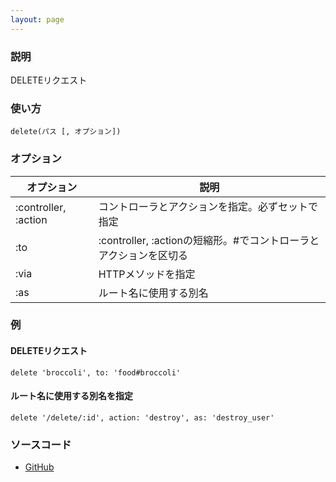 ```yaml
---
layout: page
---
```

### 説明
DELETEリクエスト

### 使い方
    delete(パス [, オプション])

### オプション

|オプション                | 説明
|-------------------- | -----------------------------------------------
|:controller, :action | コントローラとアクションを指定。必ずセットで指定
|:to                  | :controller, :actionの短縮形。\#でコントローラとアクションを区切る
|:via                 | HTTPメソッドを指定
|:as                  | ルート名に使用する別名

### 例
#### DELETEリクエスト
    delete 'broccoli', to: 'food#broccoli'

#### ルート名に使用する別名を指定
    delete '/delete/:id', action: 'destroy', as: 'destroy_user'

### ソースコード
* [GitHub](https://github.com/rails/rails/blob/f33d52c95217212cbacc8d5e44b5a8e3cdc6f5b3/actionpack/lib/action_dispatch/routing/mapper.rb#L743)